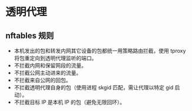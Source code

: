 # 透明代理

## nftables 规则

<FileBlock showLineNumbers title="nftables.conf" file="soft-route/nftables.conf" />

* 本机发出的包和转发内网其它设备的包都统一用策略路由拦截，使用 tproxy 将包重定向到透明代理监听的端口。
* 不拦截内网和保留网段的流量。
* 不拦截公网主动进来的流量。
* 不拦截来自公网的回包。
* 不拦截透明代理自身的包（使用进程 skgid 匹配，需让代理以特定 gid 启动）。
* 不拦截目标 IP 是本机 IP 的包（避免无限回环）。
